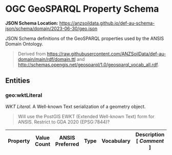 # OGC GeoSPARQL Property Schema
**JSON Schema Location:** https://anzsoildata.github.io/def-au-schema-json/schema/domain/2023-06-30/geo.json

JSON Schema definitions of the GeoSPARQL properties used by the ANSIS Domain Ontology.

> Derived from https://raw.githubusercontent.com/ANZSoilData/def-au-domain/main/rdf/domain.ttl and http://schemas.opengis.net/geosparql/1.0/geosparql_vocab_all.rdf.

## Entities

### geo:wktLiteral

*WKT Literal*. A Well-known Text serialization of a geometry object.

> Will use the PostGIS EWKT (Extended Well-known Text) form for ANSIS. Restrict to GDA 2020 (EPSG:7844)?

| Property | Value Count | ANSIS Preferred | Type | Vocabulary | Description \[ _Comment_ \] |
| -------- | ----------- | --------------- | ---- | ---------- | ------------------------- |